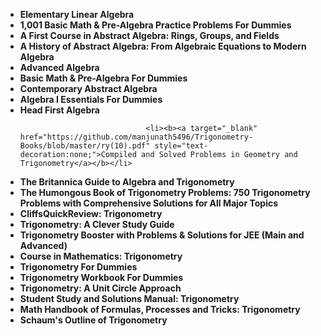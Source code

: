 
<ul>
<li><b><a target="_blank" href="https://github.com/manjunath5496/Trigonometry-Books/blob/master/ry(1).pdf" style="text-decoration:none;">Elementary Linear Algebra</a></b></li>
                                <li><b><a target="_blank" href="https://github.com/manjunath5496/Trigonometry-Books/blob/master/ry(2).pdf" style="text-decoration:none;">1,001 Basic Math & Pre-Algebra Practice Problems For Dummies</a></b></li>
                                <li><b><a target="_blank" href="https://github.com/manjunath5496/Trigonometry-Books/blob/master/ry(3).pdf" style="text-decoration:none;">A First Course in Abstract Algebra: Rings, Groups, and Fields</a></b></li>
 <li><b><a target="_blank" href="https://github.com/manjunath5496/Trigonometry-Books/blob/master/ry(4).pdf" style="text-decoration:none;">A History of Abstract Algebra: From Algebraic Equations to Modern Algebra </a></b></li>                              
<li><b><a target="_blank" href="https://github.com/manjunath5496/Trigonometry-Books/blob/master/ry(5).pdf" style="text-decoration:none;">Advanced Algebra</a></b></li>
<li><b><a target="_blank" href="https://github.com/manjunath5496/Trigonometry-Books/blob/master/ry(6).pdf" style="text-decoration:none;">Basic Math & Pre-Algebra For Dummies</a></b></li>
                                <li><b><a target="_blank" href="https://github.com/manjunath5496/Trigonometry-Books/blob/master/ry(7).pdf" style="text-decoration:none;">Contemporary Abstract Algebra</a></b></li>
  
<li><b><a target="_blank" href="https://github.com/manjunath5496/Trigonometry-Books/blob/master/ry(8).pdf" style="text-decoration:none;">Algebra I Essentials For Dummies</a></b></li>
                                <li><b><a target="_blank" href="https://github.com/manjunath5496/Trigonometry-Books/blob/master/ry(9).rar" style="text-decoration:none;">Head First Algebra</a></b></li>
                                
                                
                                
                                
                                <li><b><a target="_blank" href="https://github.com/manjunath5496/Trigonometry-Books/blob/master/ry(10).pdf" style="text-decoration:none;">Compiled and Solved Problems in Geometry and Trigonometry</a></b></li>
 <li><b><a target="_blank" href="https://github.com/manjunath5496/Trigonometry-Books/blob/master/ry(11).pdf" style="text-decoration:none;">The Britannica Guide to Algebra and Trigonometry </a></b></li>                              
<li><b><a target="_blank" href="https://github.com/manjunath5496/Trigonometry-Books/blob/master/ry(12).pdf" style="text-decoration:none;">The Humongous Book of Trigonometry Problems: 750 Trigonometry Problems with Comprehensive Solutions for All Major Topics </a></b></li>
<li><b><a target="_blank" href="https://github.com/manjunath5496/Trigonometry-Books/blob/master/ry(13).pdf" style="text-decoration:none;">CliffsQuickReview: Trigonometry </a></b></li>
                                <li><b><a target="_blank" href="https://github.com/manjunath5496/Trigonometry-Books/blob/master/ry(14).pdf" style="text-decoration:none;">Trigonometry: A Clever Study Guide</a></b></li>  
  
<li><b><a target="_blank" href="https://github.com/manjunath5496/Trigonometry-Books/blob/master/ry(15).pdf" style="text-decoration:none;">Trigonometry Booster with Problems & Solutions for JEE (Main and Advanced)</a></b></li>

<li><b><a target="_blank" href="https://github.com/manjunath5496/Trigonometry-Books/blob/master/ry(16).pdf" style="text-decoration:none;"> Course in Mathematics: Trigonometry</a></b></li>

<li><b><a target="_blank" href="https://github.com/manjunath5496/Trigonometry-Books/blob/master/ry(17).pdf" style="text-decoration:none;">Trigonometry For Dummies </a></b></li>
                                <li><b><a target="_blank" href="https://github.com/manjunath5496/Trigonometry-Books/blob/master/ry(18).pdf" style="text-decoration:none;">Trigonometry Workbook For Dummies</a></b></li>  
  
<li><b><a target="_blank" href="https://github.com/manjunath5496/Trigonometry-Books/blob/master/ry(19).rar" style="text-decoration:none;">Trigonometry: A Unit Circle Approach</a></b></li>

<li><b><a target="_blank" href="https://github.com/manjunath5496/Trigonometry-Books/blob/master/ry(20).rar" style="text-decoration:none;"> Student Study and Solutions Manual: Trigonometry</a></b></li>

  <li><b><a target="_blank" href="https://github.com/manjunath5496/Trigonometry-Books/blob/master/ry(21).pdf" style="text-decoration:none;">Math Handbook of Formulas, Processes and Tricks: Trigonometry </a></b></li> 

  <li><b><a target="_blank" href="https://github.com/manjunath5496/Trigonometry-Books/blob/master/ry(22).pdf" style="text-decoration:none;">Schaum's Outline of Trigonometry </a></b></li> 





                          
</ul>
